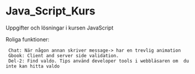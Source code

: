 # Java_Script_Kurs
Uppgifter och lösningar i kursen JavaScript


Roliga funktioner: 

     Chat: När någon annan skriver message-> har en trevlig animation
     Gbook: Client and server side validation.
     Del-2: Find valdo. Tips använd developer tools i webbläsaren om  du inte kan hitta valdo
    
